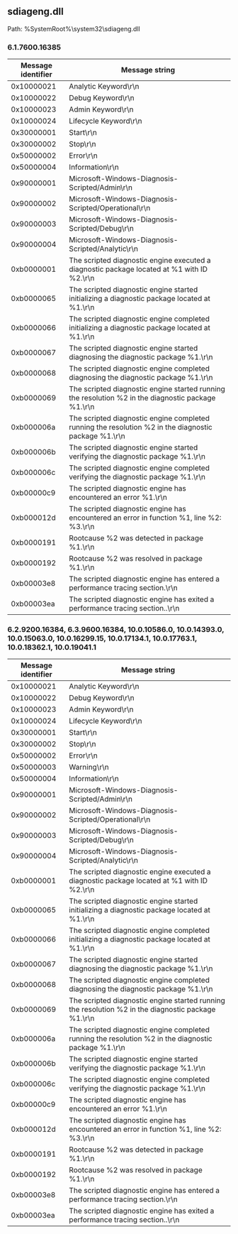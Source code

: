## sdiageng.dll

Path: %SystemRoot%\system32\sdiageng.dll

### 6.1.7600.16385

Message identifier | Message string
--- | ---
0x10000021 | Analytic Keyword\r\n
0x10000022 | Debug Keyword\r\n
0x10000023 | Admin Keyword\r\n
0x10000024 | Lifecycle Keyword\r\n
0x30000001 | Start\r\n
0x30000002 | Stop\r\n
0x50000002 | Error\r\n
0x50000004 | Information\r\n
0x90000001 | Microsoft-Windows-Diagnosis-Scripted/Admin\r\n
0x90000002 | Microsoft-Windows-Diagnosis-Scripted/Operational\r\n
0x90000003 | Microsoft-Windows-Diagnosis-Scripted/Debug\r\n
0x90000004 | Microsoft-Windows-Diagnosis-Scripted/Analytic\r\n
0xb0000001 | The scripted diagnostic engine executed a diagnostic package located at %1 with ID %2.\r\n
0xb0000065 | The scripted diagnostic engine started initializing a diagnostic package located at %1.\r\n
0xb0000066 | The scripted diagnostic engine completed initializing a diagnostic package located at %1.\r\n
0xb0000067 | The scripted diagnostic engine started diagnosing the diagnostic package %1.\r\n
0xb0000068 | The scripted diagnostic engine completed diagnosing the diagnostic package %1.\r\n
0xb0000069 | The scripted diagnostic engine started running the resolution %2 in the diagnostic package %1.\r\n
0xb000006a | The scripted diagnostic engine completed running the resolution %2 in the diagnostic package %1.\r\n
0xb000006b | The scripted diagnostic engine started verifying the diagnostic package %1.\r\n
0xb000006c | The scripted diagnostic engine completed verifying the diagnostic package %1.\r\n
0xb00000c9 | The scripted diagnostic engine has encountered an error %1.\r\n
0xb000012d | The scripted diagnostic engine has encountered an error in function %1, line %2: %3.\r\n
0xb0000191 | Rootcause %2 was detected in package %1.\r\n
0xb0000192 | Rootcause %2 was resolved in package %1.\r\n
0xb00003e8 | The scripted diagnostic engine has entered a performance tracing section.\r\n
0xb00003ea | The scripted diagnostic engine has exited a performance tracing section..\r\n

### 6.2.9200.16384, 6.3.9600.16384, 10.0.10586.0, 10.0.14393.0, 10.0.15063.0, 10.0.16299.15, 10.0.17134.1, 10.0.17763.1, 10.0.18362.1, 10.0.19041.1

Message identifier | Message string
--- | ---
0x10000021 | Analytic Keyword\r\n
0x10000022 | Debug Keyword\r\n
0x10000023 | Admin Keyword\r\n
0x10000024 | Lifecycle Keyword\r\n
0x30000001 | Start\r\n
0x30000002 | Stop\r\n
0x50000002 | Error\r\n
0x50000003 | Warning\r\n
0x50000004 | Information\r\n
0x90000001 | Microsoft-Windows-Diagnosis-Scripted/Admin\r\n
0x90000002 | Microsoft-Windows-Diagnosis-Scripted/Operational\r\n
0x90000003 | Microsoft-Windows-Diagnosis-Scripted/Debug\r\n
0x90000004 | Microsoft-Windows-Diagnosis-Scripted/Analytic\r\n
0xb0000001 | The scripted diagnostic engine executed a diagnostic package located at %1 with ID %2.\r\n
0xb0000065 | The scripted diagnostic engine started initializing a diagnostic package located at %1.\r\n
0xb0000066 | The scripted diagnostic engine completed initializing a diagnostic package located at %1.\r\n
0xb0000067 | The scripted diagnostic engine started diagnosing the diagnostic package %1.\r\n
0xb0000068 | The scripted diagnostic engine completed diagnosing the diagnostic package %1.\r\n
0xb0000069 | The scripted diagnostic engine started running the resolution %2 in the diagnostic package %1.\r\n
0xb000006a | The scripted diagnostic engine completed running the resolution %2 in the diagnostic package %1.\r\n
0xb000006b | The scripted diagnostic engine started verifying the diagnostic package %1.\r\n
0xb000006c | The scripted diagnostic engine completed verifying the diagnostic package %1.\r\n
0xb00000c9 | The scripted diagnostic engine has encountered an error %1.\r\n
0xb000012d | The scripted diagnostic engine has encountered an error in function %1, line %2: %3.\r\n
0xb0000191 | Rootcause %2 was detected in package %1.\r\n
0xb0000192 | Rootcause %2 was resolved in package %1.\r\n
0xb00003e8 | The scripted diagnostic engine has entered a performance tracing section.\r\n
0xb00003ea | The scripted diagnostic engine has exited a performance tracing section..\r\n
